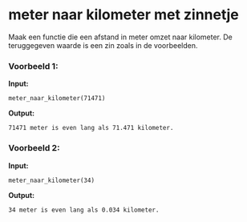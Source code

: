 # meter naar kilometer met zinnetje

Maak een functie die een afstand in meter omzet naar kilometer. De teruggegeven waarde is een zin zoals in de voorbeelden.



### Voorbeeld 1:

**Input:**
	
	meter_naar_kilometer(71471)

**Output:**
	
	71471 meter is even lang als 71.471 kilometer.



### Voorbeeld 2:

**Input:**
	
	meter_naar_kilometer(34)

**Output:**
	
	34 meter is even lang als 0.034 kilometer.
